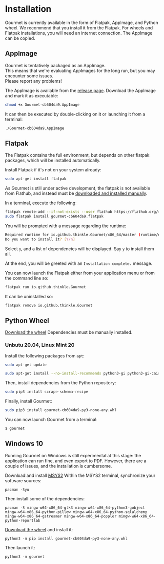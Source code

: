 # Installation
Gourmet is currently available in the form of Flatpak, AppImage, and Python wheel.
We recommend that you install it from the Flatpak.
For wheels and Flatpak installations, you will need an internet connection. The AppImage can be copied.

## AppImage
Gourmet is tentatively packaged as an AppImage.  
This means that we're evaluating AppImages for the long run, but you may encounter some issues.  
Please report any problems!  

The AppImage is available from the [release page](https://github.com/kirienko/gourmet/releases/tag/v1.0.0-rc2).
Download the AppImage and mark it as executable:
```sh
chmod +x Gourmet-cb604da9.AppImage
```

It can then be executed by double-clicking on it or launching it from a terminal:
```sh
./Gourmet-cb604da9.AppImage
```

## Flatpak
The Flatpak contains the full environment, but depends on other flatpak
packages, which will be installed automatically.

Install Flatpak if it's not on your system already:
```sh
sudo apt-get install flatpak
```

As Gourmet is still under active development, the flatpak is not available from
Flathub, and instead must be [downloaded and installed manually](https://github.com/kirienko/gourmet/releases/tag/v1.0.0-rc2).

In a terminal, execute the following:
```sh
flatpak remote-add --if-not-exists --user flathub https://flathub.org/repo/flathub.flatpakrepo
sudo flatpak install gourmet-cb604da9.flatpak
```

You will be prompted with a message regarding the runtime:
```sh
Required runtime for io.github.thinkle.Gourmet/x86_64/master (runtime/org.gnome.Platform/x86_64/3.36) found in remote flathub)
Do you want to install it? [Y/n]
```

Select `y`, and a list of dependencies will be displayed. Say `y` to install
them all.

At the end, you will be greeted with an `Installation complete.` message.

You can now launch the Flatpak either from your application menu or from the
command line so:
```sh
flatpak run io.github.thinkle.Gourmet
```

It can be uninstalled so:
```sh
flatpak remove io.github.thinkle.Gourmet
```


## Python Wheel

[Download the wheel](https://github.com/kirienko/gourmet/releases/tag/v1.0.0-rc2)
Dependencies must be manually installed.

### Unbutu 20.04, Linux Mint 20
Install the following packages from `apt`:

```sh
sudo apt-get update

sudo apt-get install --no-install-recommends python3-gi python3-gi-cairo gir1.2-gtk-3.0 libgirepository1.0-dev libcairo2-dev enchant python3-bs4 python3-ebooklib python3-keyring python3-lxml python3-pil python3-cairo python3-enchant python3-gi python3-gst-1.0 python3-gtkspellcheck python3-requests python3-reportlab python3-selenium python3-setuptools python3-sqlalchemy python3-pip python3-toml gir1.2-poppler-0.18
```

Then, install dependencies from the Python repository:
```sh
sudo pip3 install scrape-schema-recipe
```

Finally, install Gourmet:

```sh
sudo pip3 install gourmet-cb604da9-py3-none-any.whl
```

You can now launch Gourmet from a terminal:

```sh
$ gourmet
```

## Windows 10

Running Gourmet on Windows is still experimental at this stage: the application can run fine, and even export to PDF. However, there are a couple of issues, and the installation is cumbersome.

Download and install [MSYS2](https://www.msys2.org/)
Within the MSYS2 terminal, synchronize your software sources:

    pacman -Syu

Then install some of the dependencies:

    pacman -S mingw-w64-x86_64-gtk3 mingw-w64-x86_64-python3-gobject mingw-w64-x86_64-python-pillow mingw-w64-x86_64-python-sqlalchemy mingw-w64-x86_64-gstreamer mingw-w64-x86_64-poppler mingw-w64-x86_64-python-reportlab

[Download the wheel](https://github.com/kirienko/gourmet/releases/tag/v1.0.0-rc2) and install it:

    python3 -m pip install gourmet-cb604da9-py3-none-any.whl

Then launch it:

    python3 -m gourmet

